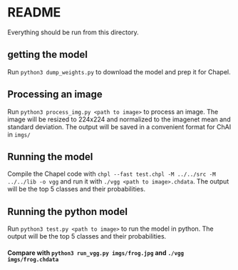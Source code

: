 # README

Everything should be run from this directory.

## getting the model

Run `python3 dump_weights.py` to download the model and prep it for Chapel.

## Processing an image

Run `python3 process_img.py <path to image>` to process an image. The image will be resized to 224x224 and normalized to the imagenet mean and standard deviation. The output will be saved in a convenient format for ChAI in `imgs/`

## Running the model

Compile the Chapel code with `chpl --fast test.chpl -M ../../src -M ../../lib -o vgg` and run it with `./vgg <path to image>.chdata`. The output will be the top 5 classes and their probabilities.

## Running the python model

Run `python3 test.py <path to image>` to run the model in python. The output will be the top 5 classes and their probabilities.

#### Compare with `python3 run_vgg.py imgs/frog.jpg` and `./vgg imgs/frog.chdata`

